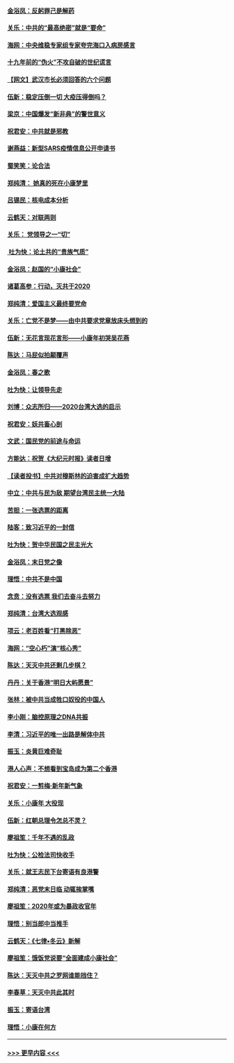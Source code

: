#### [金浴凤：反躬罪己是解药](../pages/nsc993/n11820280.md?t=01252331) 
#### [关乐：中共的“最高绝密”就是“要命”](../pages/nsc993/n11816946.md?t=01252331) 
#### [海网：中央维稳专家组专家夸完海口入病房感言](../pages/nsc993/n11815138.md?t=01252331) 
#### [十九年前的“伪火”不攻自破的世纪谎言](../pages/nsc993/n11813238.md?t=01252331) 
#### [【网文】武汉市长必须回答的六个问题](../pages/nsc993/n11813848.md?t=01252331) 
#### [伍新：稳定压倒一切 大疫压得倒吗？](../pages/nsc993/n11812634.md?t=01252331) 
#### [梁京：中国爆发“新非典”的警世意义](../pages/nsc993/n11812554.md?t=01252331) 
#### [祝君安：中共就是邪教](../pages/nsc993/n11812431.md?t=01252331) 
#### [谢燕益：新型SARS疫情信息公开申请书](../pages/nsc993/n11808840.md?t=01252331) 
#### [蜀笑笑：论合法](../pages/nsc993/n11808064.md?t=01252331) 
#### [郑纯清： 她真的死在小康梦里](../pages/nsc993/n11806623.md?t=01252331) 
#### [吕锡民：核电成本分析](../pages/nsc993/n11806284.md?t=01252331) 
#### [云鹤天：对联两则](../pages/nsc993/n11805957.md?t=01252331) 
#### [关乐： 党领导之一“切”](../pages/nsc993/n11804505.md?t=01252331) 
#### [ 吐为快：论土共的“贵族气质”](../pages/nsc993/n11804490.md?t=01252331) 
#### [金浴凤：赵国的“小康社会”](../pages/nsc993/n11804452.md?t=01252331) 
#### [诸葛高参：行动，灭共于2020](../pages/nsc993/n11804120.md?t=01252331) 
#### [郑纯清：爱国主义最终要党命](../pages/nsc993/n11802197.md?t=01252331) 
#### [关乐：亡党不是梦——由中共要求党章放床头想到的](../pages/nsc993/n11802156.md?t=01252331) 
#### [伍新：无花言现花言形——小康年初哭吴花燕](../pages/nsc993/n11800044.md?t=01252331) 
#### [陈达：马屁似拍颠覆声](../pages/nsc993/n11800010.md?t=01252331) 
#### [金浴凤：春之歌](../pages/nsc993/n11797687.md?t=01252331) 
#### [吐为快：让领导先走](../pages/nsc993/n11797512.md?t=01252331) 
#### [刘博：众志所归——2020台湾大选的启示](../pages/nsc993/n11796878.md?t=01252331) 
#### [祝君安：妖共畜心剖](../pages/nsc993/n11794273.md?t=01252331) 
#### [文武：国民党的前途与命运](../pages/nsc993/n11794198.md?t=01252331) 
#### [方能达：祝贺《大纪元时报》读者日增](../pages/nsc993/n11793807.md?t=01252331) 
#### [【读者投书】中共对穆斯林的迫害成扩大趋势](../pages/nsc993/n11791371.md?t=01252331) 
#### [中立：中共与民为敌 期望台湾民主统一大陆](../pages/nsc993/n11790392.md?t=01252331) 
#### [苦胆：一张选票的距离](../pages/nsc993/n11788914.md?t=01252331) 
#### [陆客：致习近平的一封信](../pages/nsc993/n11788867.md?t=01252331) 
#### [吐为快：贺中华民国之民主光大](../pages/nsc993/n11788618.md?t=01252331) 
#### [金浴凤：末日党之像](../pages/nsc993/n11787475.md?t=01252331) 
#### [理悟：中共不是中国](../pages/nsc993/n11787463.md?t=01252331) 
#### [念贲：没有选票  我们去奋斗去努力](../pages/nsc993/n11787398.md?t=01252331) 
#### [郑纯清：台湾大选观感](../pages/nsc993/n11786210.md?t=01252331) 
#### [项云：老百姓看“打黑除恶”](../pages/nsc993/n11785398.md?t=01252331) 
#### [海网：“空心朽”演“核心秀”](../pages/nsc993/n11783874.md?t=01252331) 
#### [陈达：天灭中共还剩几步棋？](../pages/nsc993/n11783719.md?t=01252331) 
#### [丹丹：关于香港“明日大屿愿景”](../pages/nsc993/n11783273.md?t=01252331) 
#### [张林：被中共当成牲口奴役的中国人](../pages/nsc993/n11782397.md?t=01252331) 
#### [李小刚：脑控原理之DNA共振](../pages/nsc993/n11780962.md?t=01252331) 
#### [李清：习近平的唯一出路是解体中共](../pages/nsc993/n11780866.md?t=01252331) 
#### [振玉：炎黄巨难奇耻](../pages/nsc993/n11779632.md?t=01252331) 
#### [港人心声：不想看到宝岛成为第二个香港](../pages/nsc993/n11778817.md?t=01252331) 
#### [祝君安：一剪梅‧新年新气象](../pages/nsc993/n11776340.md?t=01252331) 
#### [关乐：小康年 大役现](../pages/nsc993/n11774213.md?t=01252331) 
#### [伍新：红朝总理令怎总不灵？](../pages/nsc993/n11770813.md?t=01252331) 
#### [廖祖笙：千年不遇的乱政](../pages/nsc993/n11770373.md?t=01252331) 
#### [吐为快：公检法司快收手](../pages/nsc993/n11770359.md?t=01252331) 
#### [关乐：就王志民下台寄语有良港警](../pages/nsc993/n11769903.md?t=01252331) 
#### [郑纯清：恶党末日临 动辄挨掌嘴](../pages/nsc993/n11769356.md?t=01252331) 
#### [廖祖笙：2020年或为暴政收官年](../pages/nsc993/n11768216.md?t=01252331) 
#### [理悟：别当郎中当推手](../pages/nsc993/n11768243.md?t=01252331) 
#### [云鹤天：《七律▪冬云》新解](../pages/nsc993/n11768204.md?t=01252331) 
#### [廖祖笙：饿饭党说要“全面建成小康社会”](../pages/nsc993/n11767482.md?t=01252331) 
#### [陈达：天灭中共之罗网谁能挡住？](../pages/nsc993/n11767465.md?t=01252331) 
#### [李春草：天灭中共此其时](../pages/nsc993/n11767452.md?t=01252331) 
#### [振玉：寄语台湾](../pages/nsc993/n11767432.md?t=01252331) 
#### [理悟：小康在何方](../pages/nsc993/n11767394.md?t=01252331) 

----
#### [ >>> 更早内容 <<< ](../indexes/nsc993-earlier.md)
